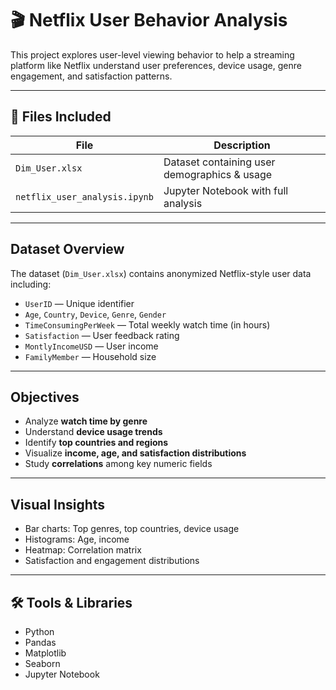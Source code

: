 # 🎬 Netflix User Behavior Analysis

This project explores user-level viewing behavior to help a streaming platform like Netflix understand user preferences, device usage, genre engagement, and satisfaction patterns.

---

## 📁 Files Included

| File                        | Description                                  |
|-----------------------------|----------------------------------------------|
| `Dim_User.xlsx`             | Dataset containing user demographics & usage |
| `netflix_user_analysis.ipynb` | Jupyter Notebook with full analysis        |

---

## Dataset Overview

The dataset (`Dim_User.xlsx`) contains anonymized Netflix-style user data including:

- `UserID` — Unique identifier  
- `Age`, `Country`, `Device`, `Genre`, `Gender`  
- `TimeConsumingPerWeek` — Total weekly watch time (in hours)  
- `Satisfaction` — User feedback rating  
- `MontlyIncomeUSD` — User income  
- `FamilyMember` — Household size  

---

## Objectives

- Analyze **watch time by genre**
- Understand **device usage trends**
- Identify **top countries and regions**
- Visualize **income, age, and satisfaction distributions**
- Study **correlations** among key numeric fields

---

## Visual Insights

- Bar charts: Top genres, top countries, device usage  
- Histograms: Age, income  
- Heatmap: Correlation matrix  
- Satisfaction and engagement distributions

---

## 🛠 Tools & Libraries

- Python
- Pandas
- Matplotlib
- Seaborn
- Jupyter Notebook
